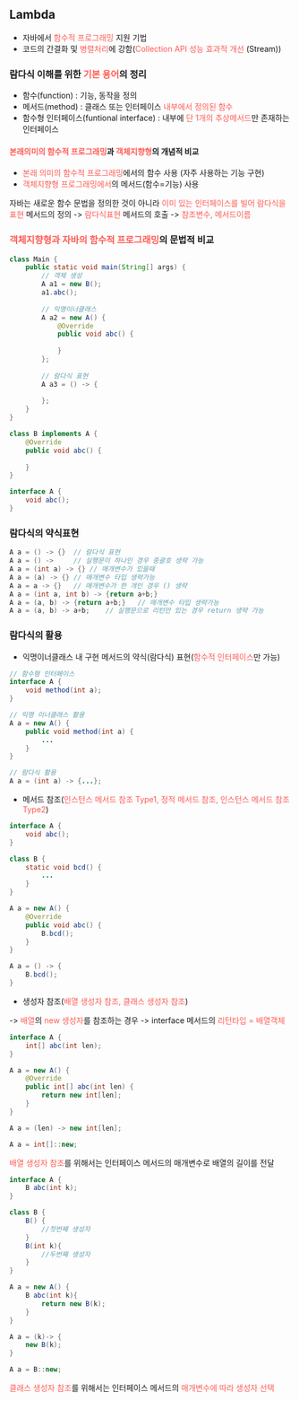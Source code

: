 ## Lambda

- 자바에서 <span style="color:#ff5a54">함수적 프로그래밍</span> 지원 기법
- 코드의 간결화 및 <span style="color:#ff5a54">병렬처리</span>에 강함(<span style="color:#ff5a54">Collection API 성능 효과적 개선</span> (Stream))

### 람다식 이해를 위한 <span style="color:#ff5a54">기본 용어</span>의 정리

- 함수(function) : 기능, 동작을 정의
- 메서드(method) : 클래스 또는 인터페이스 <span style="color:#ff5a54">내부에서 정의된 함수</span>
- 함수형 인터페이스(funtional interface) : 내부에 <span style="color:#ff5a54">단 1개의 추상메서드</span>만 존재하는 인터페이스

#### <span style="color:#ff5a54">본래의미의 함수적 프로그래밍</span>과 <span style="color:#ff5a54">객체지향형</span>의 개념적 비교

- <span style="color:#ff5a54">본래 의미의 함수적 프로그래밍</span>에서의 함수 사용 (자주 사용하는 기능 구현)
- <span style="color:#ff5a54">객체지향형 프로그래밍에서</span>의 메서드(함수=기능) 사용

자바는 새로운 함수 문법을 정의한 것이 아니라 <span style="color:#ff5a54">이미 있는 인터페이스를 빌어 람다식을 표현</span>
메서드의 정의 -> <span style="color:#ff5a54">람다식표현</span>
메서드의 호출 -> <span style="color:#ff5a54">참조변수, 메서드이름</span>

### <span style="color:#ff5a54">객체지향형과 자바의 함수적 프로그래밍</span>의 문법적 비교

```java
class Main {
    public static void main(String[] args) {
        // 객체 생성
        A a1 = new B();
        a1.abc();
        
        // 익명이너클래스
        A a2 = new A() {
            @Override
            public void abc() {
                
            }
        };
        
        // 람다식 표현
        A a3 = () -> {
            
        };
    }
}

class B implements A {
    @Override
    public void abc() {
        
    }
}

interface A {
    void abc();
}
```



### 람다식의 약식표현

```java
A a = () -> {}  // 람다식 표현
A a = () ->     // 실행문이 하나인 경우 중괄호 생략 가능
A a = (int a) -> {} // 매개변수가 있을때
A a = (a) -> {} // 매개변수 타입 생략가능
A a = a -> {}   // 매개변수가 한 개인 경우 () 생략
A a = (int a, int b) -> {return a+b;}
A a = (a, b) -> {return a+b;}   // 매개변수 타입 생략가능
A a = (a, b) -> a+b;    // 실행문으로 리턴만 있는 경우 return 생략 가능
```



### 람다식의 활용

- 익명이너클래스 내 구현 메서드의 약식(람다식) 표현(<span style="color:#ff5a54">함수적 인터페이스</span>만 가능)

```java
// 함수형 인터페이스
interface A {
    void method(int a);
}

// 익명 이너클래스 활용
A a = new A() {
    public void method(int a) {
        ...
    }
}

// 람다식 활용
A a = (int a) -> {...};
```

- 메서드 참조(<span style="color:#ff5a54">인스턴스 메서드 참조 Type1, 정적 메서드 참조, 인스턴스 메서드 참조 Type2</span>)

```java
interface A {
    void abc();
}

class B {
    static void bcd() {
        ...
    }
}

A a = new A() {
    @Override
    public void abc() {
        B.bcd();
    }
}

A a = () -> {
    B.bcd();
}
```

- 생성자 참조(<span style="color:#ff5a54">배열 생성자 참조, 클래스 생성자 참조</span>)

-> <span style="color:#ff5a54">배열</span>의 <span style="color:#ff5a54">new 생성자</span>를 참조하는 경우
-> interface 메서드의 <span style="color:#ff5a54">리턴타입 = 배열객체</span>

```java
interface A {
    int[] abc(int len);
}

A a = new A() {
    @Override
    public int[] abc(int len) {
        return new int[len];
    }
}

A a = (len) -> new int[len];

A a = int[]::new;
```

<span style="color:#ff5a54">배열 생성자 참조</span>를 위해서는 인터페이스 메서드의 매개변수로 배열의 길이를 전달

```java
interface A {
    B abc(int k);
}

class B {
    B() {
        //첫번째 생성자
    }
    B(int k){
        //두번째 생성자
    }
}

A a = new A() {
    B abc(int k){
        return new B(k);
    }
}

A a = (k)-> {
    new B(k);
}

A a = B::new;
```

<span style="color:#ff5a54">클래스 생성자 참조</span>를 위해서는 인터페이스 메서드의 <span style="color:#ff5a54">매개변수에 따라 생성자 선택</span>

